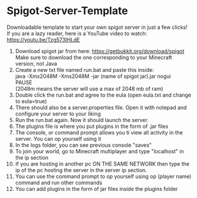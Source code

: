 # Spigot-Server-Template
Downloadable template to start your own spigot server in just a few clicks! <br />
If you are a lazy reader, here is a YouTube video to watch: https://youtu.be/Tzg573IHLdE
1. Download spigot jar from here: https://getbukkit.org/download/spigot
Make sure to download the one corresponding to
your Minecraft version, not Java
2. Create a new txt file named run.bat and paste this inside: <br />
java -Xmx2048M -Xms2048M -jar (name of spigot jar).jar nogui <br />
PAUSE <br />
(2048m means the server will use a max of 2048 mb of ram)<br />
3. Double click the run.bat and agree to the eula (open eula.txt and change to eula=true)
3. There should also be a server.properties file. Open it with notepad and configure your server to your liking 
4. Run the run.bat again. Now it should launch the server.
5. The plugins file is where you put plugins in the form of .jar files
6. The console, or command prompt allows you ti view all activity in the server. You can op yourself using it
7. In the logs folder, you can see previous console "saves"
8. To join your world, go to Minecraft multiplayer and type "localhost" in the ip section
9. If you are hosting in another pc ON THE SAME NETWORK then type the ip of the pc hosting the server in the server ip section. 
10. You can use the command prompt to op yourself using op (player name) command and run other commands 
11. You can add plugins in the form of jar files inside the plugins folder

